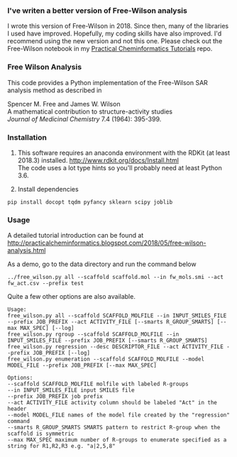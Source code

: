 ### I've writen a better version of Free-Wilson analysis

I wrote this version of Free-Wilson in 2018.  Since then, many of the libraries I used have improved.
Hopefully, my coding skills have also improved.  I'd recommend using the new version and not this one.
Please check out the Free-Wilson notebook in my [Practical Cheminformatics Tutorials](https://github.com/PatWalters/practical_cheminformatics_tutorials) repo.


### Free Wilson Analysis

This code provides a Python implementation of the Free-Wilson SAR analysis method as described in

Spencer M. Free and James W. Wilson  
A mathematical contribution to structure-activity studies  
 *Journal of Medicinal Chemistry* 7.4 (1964): 395-399.
 
### Installation

1. This software requires an anaconda environment with the RDKit (at least 2018.3) installed. 
http://www.rdkit.org/docs/Install.html  
The code uses a lot type hints so you'll probably need at least Python 3.6.


2. Install dependencies  
```commandline
pip install docopt tqdm pyfancy sklearn scipy joblib
```
 
### Usage
A detailed tutorial introduction can be found at http://practicalcheminformatics.blogspot.com/2018/05/free-wilson-analysis.html

As a demo, go to the data directory and run the command below 
```commandline
../free_wilson.py all --scaffold scaffold.mol --in fw_mols.smi --act fw_act.csv --prefix test
```
Quite a few other options are also available.  
```commandline
Usage:
free_wilson.py all --scaffold SCAFFOLD_MOLFILE --in INPUT_SMILES_FILE --prefix JOB_PREFIX --act ACTIVITY_FILE [--smarts R_GROUP_SMARTS] [--max MAX_SPEC] [--log]
free_wilson.py rgroup --scaffold SCAFFOLD_MOLFILE --in INPUT_SMILES_FILE --prefix JOB_PREFIX [--smarts R_GROUP_SMARTS]
free_wilson.py regression --desc DESCRIPTOR_FILE --act ACTIVITY_FILE --prefix JOB_PREFIX [--log]
free_wilson.py enumeration --scaffold SCAFFOLD_MOLFILE --model MODEL_FILE --prefix JOB_PREFIX [--max MAX_SPEC]

Options:
--scaffold SCAFFOLD_MOLFILE molfile with labeled R-groups
--in INPUT_SMILES_FILE input SMILES file
--prefix JOB_PREFIX job prefix
--act ACTIVITY_FILE activity column should be labeled "Act" in the header
--model MODEL_FILE names of the model file created by the "regression" command
--smarts R_GROUP_SMARTS SMARTS pattern to restrict R-group when the scaffold is symmetric
--max MAX_SPEC maximum number of R-groups to enumerate specified as a string for R1,R2,R3 e.g. "a|2,5,8"
```


